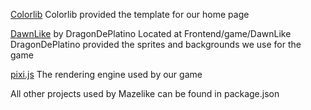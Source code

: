 [Colorlib](https://colorlib.com/)
Colorlib provided the template for our home page

[DawnLike](https://opengameart.org/content/dawnlike-16x16-universal-rogue-like-tileset-v181) by DragonDePlatino Located at Frontend/game/DawnLike
DragonDePlatino provided the sprites and backgrounds we use for the game

[pixi.js](https://github.com/pixijs/pixi.js)
The rendering engine used by our game

All other projects used by Mazelike can be found in package.json
